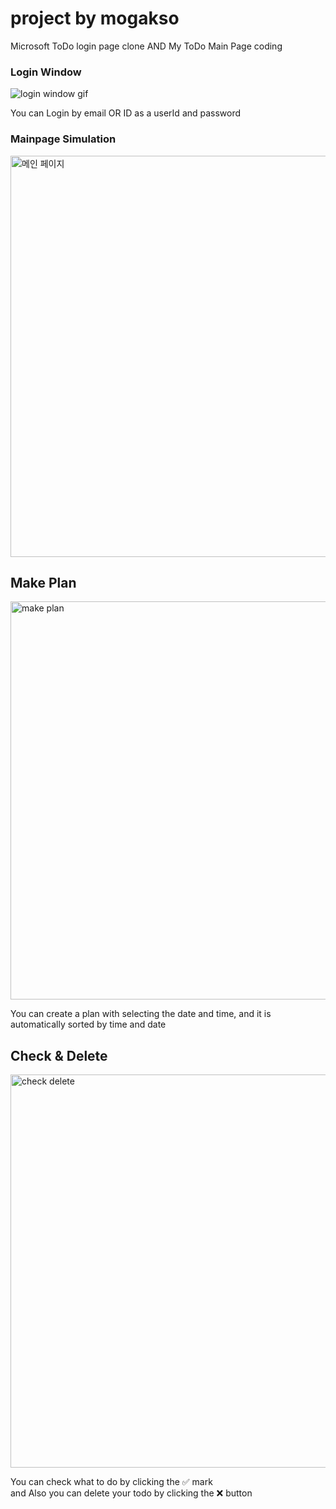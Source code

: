 # project by mogakso
Microsoft ToDo login page clone AND My ToDo Main Page coding

### Login Window
<img src="https://user-images.githubusercontent.com/83941092/182519972-a220b89d-c5a4-4518-91b2-23032906dd5d.gif" alt="login window gif">

You can Login by email OR ID as a userId and password

### Mainpage Simulation

<img width="642" alt="메인 페이지" src="https://user-images.githubusercontent.com/83941092/226566161-2b8a5494-d396-488c-af3c-0f1aaa24ffb2.png">

## Make Plan
<img width="637" alt="make plan" src="https://user-images.githubusercontent.com/83941092/226566234-9095d73c-06f3-4bc1-b468-95d8a2a350d0.png">

You can create a plan with selecting the date and time, and it is automatically sorted by time and date

## Check & Delete
<img width="629" alt="check delete" src="https://user-images.githubusercontent.com/83941092/226566368-da265348-02d3-499d-a544-bbb7d05f1560.png">

You can check what to do by clicking the ✅ mark <br>
and Also you can delete your todo by clicking the ❌ button
